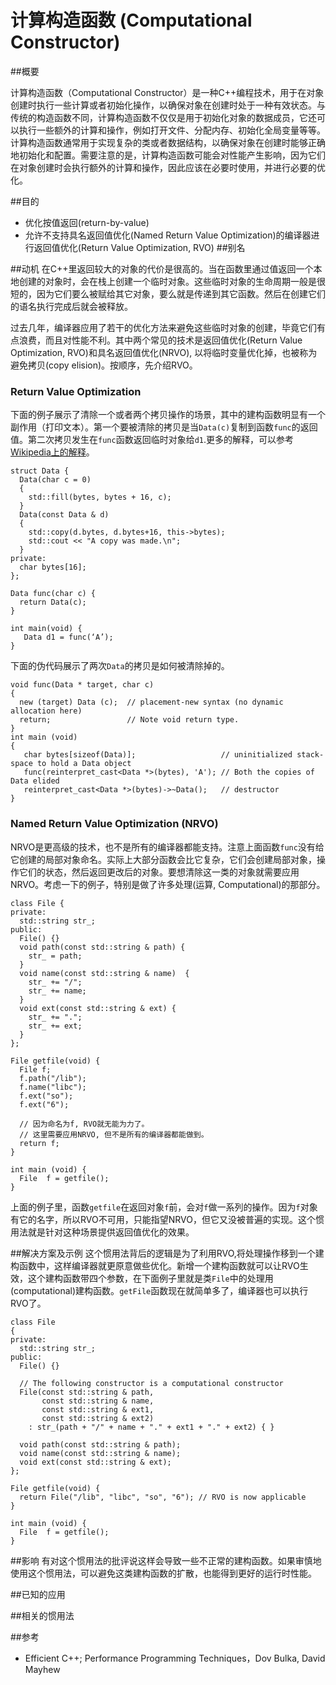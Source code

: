 # 计算构造函数 (Computational Constructor)
##概要

计算构造函数（Computational  Constructor）是一种C++编程技术，用于在对象创建时执行一些计算或者初始化操作，以确保对象在创建时处于一种有效状态。与传统的构造函数不同，计算构造函数不仅仅是用于初始化对象的数据成员，它还可以执行一些额外的计算和操作，例如打开文件、分配内存、初始化全局变量等等。计算构造函数通常用于实现复杂的类或者数据结构，以确保对象在创建时能够正确地初始化和配置。需要注意的是，计算构造函数可能会对性能产生影响，因为它们在对象创建时会执行额外的计算和操作，因此应该在必要时使用，并进行必要的优化。

##目的

* 优化按值返回(return-by-value)
* 允许不支持具名返回值优化(Named Return Value Optimization)的编译器进行返回值优化(Return Value Optimization, RVO)
##别名

##动机
在C++里返回较大的对象的代价是很高的。当在函数里通过值返回一个本地创建的对象时，会在栈上创建一个临时对象。这些临时对象的生命周期一般是很短的，因为它们要么被赋给其它对象，要么就是传递到其它函数。然后在创建它们的语名执行完成后就会被释放。

过去几年，编译器应用了若干的优化方法来避免这些临时对象的创建，毕竟它们有点浪费，而且对性能不利。其中两个常见的技术是返回值优化(Return Value Optimization, RVO)和具名返回值优化(NRVO), 以将临时变量优化掉，也被称为避免拷贝(copy elision)。按顺序，先介绍RVO。

### Return Value Optimization
下面的例子展示了清除一个或者两个拷贝操作的场景，其中的建构函数明显有一个副作用（打印文本）。第一个要被清除的拷贝是当`Data(c)`复制到函数`func`的返回值。第二次拷贝发生在`func`函数返回临时对象给`d1`.更多的解释，可以参考[Wikipedia上的解释](http://en.wikipedia.org/wiki/Return_value_optimization)。
```
struct Data {
  Data(char c = 0)
  {
    std::fill(bytes, bytes + 16, c);
  }
  Data(const Data & d)
  {
    std::copy(d.bytes, d.bytes+16, this->bytes);
    std::cout << "A copy was made.\n";
  }
private:
  char bytes[16];
};

Data func(char c) {
  return Data(c);
}

int main(void) {
   Data d1 = func(‘A’);
}
```

下面的伪代码展示了两次`Data`的拷贝是如何被清除掉的。
```
void func(Data * target, char c)
{
  new (target) Data (c);  // placement-new syntax (no dynamic allocation here)
  return;                 // Note void return type.
}
int main (void)
{
   char bytes[sizeof(Data)];                   // uninitialized stack-space to hold a Data object
   func(reinterpret_cast<Data *>(bytes), 'A'); // Both the copies of Data elided
   reinterpret_cast<Data *>(bytes)->~Data();   // destructor
}
```
### Named Return Value Optimization (NRVO)
NRVO是更高级的技术，也不是所有的编译器都能支持。注意上面函数`func`没有给它创建的局部对象命名。实际上大部分函数会比它复杂，它们会创建局部对象，操作它们的状态，然后返回更改后的对象。要想清除这一类的对象就需要应用NRVO。考虑一下的例子，特别是做了许多处理(运算, Computational)的那部分。
```
class File {
private:
  std::string str_;
public:
  File() {}
  void path(const std::string & path) {
    str_ = path;
  }
  void name(const std::string & name)  {
    str_ += "/";
    str_ += name;
  }
  void ext(const std::string & ext) {
    str_ += ".";
    str_ += ext;
  }
};

File getfile(void) {
  File f;
  f.path("/lib");
  f.name("libc");
  f.ext("so");
  f.ext("6");

  // 因为命名为f, RVO就无能为力了。
  // 这里需要应用NRVO, 但不是所有的编译器都能做到。
  return f;
}

int main (void) {
  File  f = getfile();
}
```
上面的例子里，函数`getfile`在返回对象`f`前，会对`f`做一系列的操作。因为`f`对象有它的名字，所以RVO不可用，只能指望NRVO，但它又没被普遍的实现。这个惯用法就是针对这种场景提供返回值优化的效果。

##解决方案及示例
这个惯用法背后的逻辑是为了利用RVO,将处理操作移到一个建构函数中，这样编译器就更原意做些优化。新增一个建构函数就可以让RVO生效，这个建构函数带四个参数，在下面例子里就是类`File`中的处理用(computational)建构函数。`getFile`函数现在就简单多了，编译器也可以执行RVO了。
```
class File
{
private:
  std::string str_;
public:
  File() {}

  // The following constructor is a computational constructor
  File(const std::string & path,
       const std::string & name,
       const std::string & ext1,
       const std::string & ext2)
    : str_(path + "/" + name + "." + ext1 + "." + ext2) { }

  void path(const std::string & path);
  void name(const std::string & name);
  void ext(const std::string & ext);
};

File getfile(void) {
  return File("/lib", "libc", "so", "6"); // RVO is now applicable
}

int main (void) {
  File  f = getfile();
}
```

##影响
有对这个惯用法的批评说这样会导致一些不正常的建构函数。如果审慎地使用这个惯用法，可以避免这类建构函数的扩散，也能得到更好的运行时性能。

##已知的应用

##相关的惯用法

##参考
* Efficient C++; Performance Programming Techniques，Dov Bulka, David Mayhew
